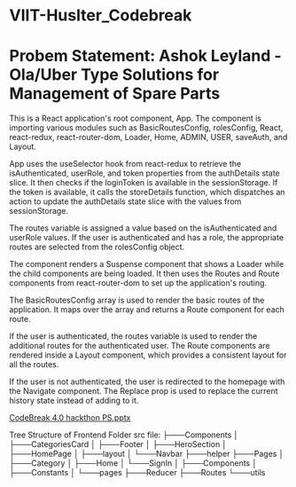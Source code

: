 # VIIT-Huslter_Codebreak
<h1>Probem Statement: Ashok Leyland - Ola/Uber Type Solutions for Management of Spare Parts</h1>
  This is a React application's root component, App. The component is importing various modules such as BasicRoutesConfig, rolesConfig, React, react-redux, react-router-dom, Loader, Home, ADMIN, USER, saveAuth, and Layout.

App uses the useSelector hook from react-redux to retrieve the isAuthenticated, userRole, and token properties from the authDetails state slice. It then checks if the loginToken is available in the sessionStorage. If the token is available, it calls the storeDetails function, which dispatches an action to update the authDetails state slice with the values from sessionStorage.

The routes variable is assigned a value based on the isAuthenticated and userRole values. If the user is authenticated and has a role, the appropriate routes are selected from the rolesConfig object.

The component renders a Suspense component that shows a Loader while the child components are being loaded. It then uses the Routes and Route components from react-router-dom to set up the application's routing.

The BasicRoutesConfig array is used to render the basic routes of the application. It maps over the array and returns a Route component for each route.

If the user is authenticated, the routes variable is used to render the additional routes for the authenticated user. The Route components are rendered inside a Layout component, which provides a consistent layout for all the routes.

If the user is not authenticated, the user is redirected to the homepage with the Navigate component. The Replace prop is used to replace the current history state instead of adding to it.


[CodeBreak 4.0 hackthon PS.pptx](https://github.com/Akash-Tandale001/VIIT-Huslter_Codebreak/files/10751899/CodeBreak.4.0.hackthon.PS.pptx)

Tree Structure of Frontend Folder src file:
├───Components
│   ├───CategoriesCard
│   ├───Footer
│   ├───HeroSection
│   ├───HomePage
│   ├───layout
│   └───Navbar
├───helper
├───Pages
│   ├───Category
│   ├───Home
│   └───SignIn
│       ├───Components
│       ├───Constants
│       └───pages
├───Reducer
├───Routes
└───utils


